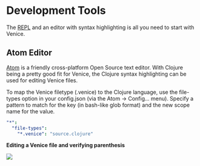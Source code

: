 # Development Tools

The [REPL](doc/readme/repl.md) and an editor with syntax highlighting is all
you need to start with Venice.


## Atom Editor

[Atom](https://atom.io/) is a friendly cross-platform Open Source text editor. With 
Clojure being a pretty good fit for Venice, the Clojure syntax highlighting can be 
used for editing Venice files.

To map the Venice filetype (.venice) to the Clojure language, use the file-types option in your 
config.json (via the Atom -> Config... menu). Specify a pattern to match for the key 
(in bash-like glob format) and the new scope name for the value.

```yaml
"*":
  "file-types":
    "*.venice": "source.clojure"
```

**Editing a Venice file and verifying parenthesis**

<img src="https://github.com/jlangch/venice/blob/master/doc/charts/atom-editor.png">

